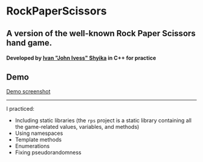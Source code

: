# RockPaperScissors
## A version of the well-known Rock Paper Scissors hand game.
#### Developed by [Ivan "John Ivess" Shyika](https://www.youtube.com/c/JohnIvess) in C++ for practice

## Demo
[Demo screenshot](demo/demo.png)

---

I practiced:
- Including static libraries (the `rps` project is a static library containing all the game-related values, variables, and methods)
- Using namespaces
- Template methods
- Enumerations
- Fixing pseudorandomness
